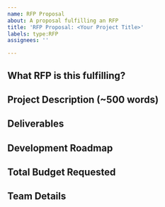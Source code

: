 ```yaml
---
name: RFP Proposal
about: A proposal fulfilling an RFP
title: 'RFP Proposal: <Your Project Title>'
labels: type:RFP
assignees: ''

---
```


## What RFP is this fulfilling?
<!-- link to RFP in this repository - if you would like to apply for an open grant please use the template at https://github.com/protocol/ipfs-grants/tree/master/open-grants -->

## Project Description (~500 words)

<!-- Please describe exactly what you are planning to build. Since this is a response to an RFP, make sure to address the request directly. If the RFP asked for new ideas, please describe those novel ideas. If the RFP provided a clear scope of work, please make sure to acknowledge that you will be addressing that scope of work with this project -->

## Deliverables

<!-- Please describe in details what your final deliverable for this project will be -->

## Development Roadmap

<!-- Please break up your development work into a clear set of milestones. For each milestone, please describe:
- The software functionality that we can expect after the completion of each milestone. This should be detailed enough that it can be used to ensure that the software meets the specification you outlined in the Deliverables.
- How many people will be working on each milestone and their roles
- The amount of funding required for each milestone
- How much time this milestone will take to achieve (using real dates) -->

## Total Budget Requested
<!-- Sum up the total requested budget across all milestones, and include that figure here. Also, please include a budget breakdown to specify how you are planning to spend these funds -->

## Team Details
<!-- Please describe your team background and expertise (including who specifically will be working on this RFP) and what makes you a good fit for completing this RFP including relevant links, past work, and existing repositories -->
